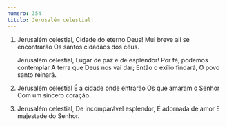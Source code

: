 ```yaml
---
numero: 354
titulo: Jerusalém celestial!
---
```

1. Jerusalém celestial,
   Cidade do eterno Deus!
   Mui breve ali se encontrarão
   Os santos cidadãos dos céus.

   Jerusalém celestial,
   Lugar de paz e de esplendor!
   Por fé, podemos contemplar
   A terra que Deus nos vai dar;
   Então o exílio findará,
   O povo santo reinará.

2. Jerusalém celestial
   É a cidade onde entrarão
   Os que amaram o Senhor
   Com um sincero coração.

3. Jerusalém celestial,
   De incomparável esplendor,
   É adornada de amor
   E majestade do Senhor.
